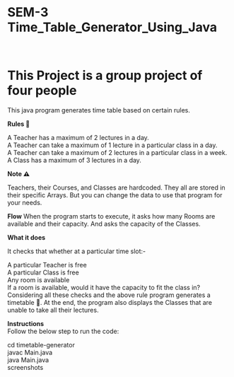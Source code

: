 # SEM-3 Time_Table_Generator_Using_Java
<br>
<h1>This Project is a group project of four people</h1>

This java program generates time table based on certain rules.

<b> Rules 🎯 </b>

A Teacher has a maximum of 2 lectures in a day. <br>
A Teacher can take a maximum of 1 lecture in a particular class in a day.<br>
A Teacher can take a maximum of 2 lectures in a particular class in a week.<br>
A Class has a maximum of 3 lectures in a day.

<b> Note ⚠️ </b>

Teachers, their Courses, and Classes are hardcoded. They all are stored in their specific Arrays. But you can change the data to use that program for your needs.<br>

<b>Flow</b>
When the program starts to execute, it asks how many Rooms are available and their capacity. And asks the capacity of the Classes.

<b>What it does</b>

It checks that whether at a particular time slot:-

A particular Teacher is free <br>
A particular Class is free <br> 
Any room is available <br>
If a room is available, would it have the capacity to fit the class in? <br> 
Considering all these checks and the above rule program generates a timetable 🚩. At the end, the program also displays the Classes that are unable to take all their lectures.

<b>Instructions</b> <br>
Follow the below step to run the code: <br>

cd timetable-generator <br>
javac Main.java <br>
java Main.java <br>
screenshots <br>
